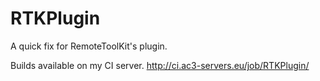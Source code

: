 RTKPlugin
===

A quick fix for RemoteToolKit's plugin.

Builds available on my CI server. http://ci.ac3-servers.eu/job/RTKPlugin/